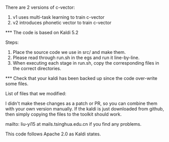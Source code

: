 There are 2 versions of c-vector:
1. v1 uses multi-task learning to train c-vector
2. v2 introduces phonetic vector to train c-vector

*** The code is based on Kaldi 5.2

Steps:
1. Place the source code we use in src/ and make them.
2. Please read through run.sh in the egs and run it line-by-line.
3. When executing each stage in run.sh, copy the corresponding files in the correct directories. 

*** Check that your kaldi has been backed up since the code over-write some files.

List of files that we modified:


I didn't make these changes as a patch or PR, so you can combine them with your own version manually.
If the kaldi is just downloaded from github, then simply copying the files to the toolkit should work.

mailto: liu-yi15 at mails.tsinghua.edu.cn if you find any problems.

This code follows Apache 2.0 as Kaldi states.
